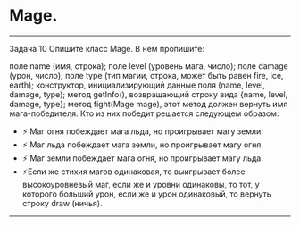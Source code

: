 # Mage.

---
Задача 10
Опишите класс Mage. В нем пропишите:

поле name (имя, строка);
поле level (уровень мага, число);
поле damage (урон, число);
поле type (тип магии, строка, может быть равен fire, ice, earth);
конструктор, инициализирующий данные поля (name, level, damage, type);
метод getInfo(), возвращающий строку вида {name, level, damage, type};
метод fight(Mage mage), этот метод должен вернуть имя мага-победителя. Кто из них победит решается следующем образом:
* ⚡ Маг огня побеждает мага льда, но проигрывает магу земли.
* ⚡ Маг льда побеждает мага земли, но проигрывает магу огня.
* ⚡ Маг земли побеждает мага огня, но проигрывает магу льда.
* ⚡Если же стихия магов одинаковая, то выигрывает более высокоуровневый маг, если же и уровни одинаковы, то тот, у которого больший урон, если же и урон одинаковый, то вернуть строку draw (ничья).

---
